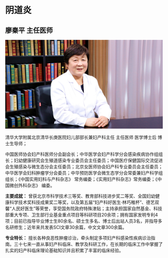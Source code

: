 # 阴道炎

## 廖秦平 主任医师

![1678505607707](image/c01_98/1678505607707.png)

清华大学附属北京清华长庚医院妇儿部部长兼妇产科主任 主任医师 医学博士后 博士生导师；

中国医师协会妇产科医师分会副会长；中华医学会妇产科学分会感染疾病协作组组长；妇幼健康研究会生殖道感染专业委员会主任委员；中国医疗保健国际交流促进会生殖感染与微生态分会主任委员；北京女医师协会妇产科专业委员会主任委员；中华医学会妇科肿瘤学分会委员；中华预防医学会微生态学分会常委兼妇产科学组组长；《中国实用妇科与产科杂志》 常务编委；《实用妇产科杂志》常务编委；《中国微创外科杂志》 编委。


**主要成就：** 曾获北京市科学技术三等奖、教育部科技进步奖二等奖、全国妇幼健康科学技术奖科技成果奖二等奖，以及第五届“妇产科好医生·林巧稚杯”、德艺双馨“人民好医生”等荣誉，享受国务院政府特殊津贴；主持承担国家自然基金、科技部重大专项、卫生部行业基金重点项目等科研项目20余项；拥有国家发明专利4项；目前已指导毕业博士生80余名、硕士生多名、博士后出站人员3名，并指导多名研修生；近年来共发表SCI文章30余篇，中文文章300余篇。


**专业特长：** 擅长各种良恶性肿瘤诊治，牵头制定多项妇产科感染性疾病诊治指南。三十七来一直从事妇产科临床、教学及科研工作，在长期的临床工作中掌握了扎实的妇产科临床理论基础知识并且积累了丰富的临床经验。
